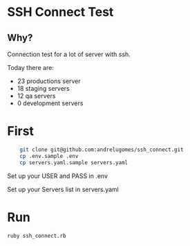 # SSH Connect Test

## Why?

Connection test for a lot of server with ssh.

Today there are:
 - 23 productions server
 - 18 staging servers
 - 12 qa servers
 - 0 development servers

# First

```bash
    git clone git@github.com:andrelugomes/ssh_connect.git
    cp .env.sample .env
    cp servers.yaml.sample servers.yaml
 ```
 Set up your USER and PASS in .env
 
 Set up your Servers list in servers.yaml
 
# Run

```bash
ruby ssh_connect.rb
```